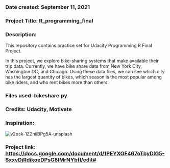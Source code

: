 ### Date created: September 11, 2021 

### Project Title: R_programming_final

### Description: 

This repository contains practice set for Udacity Programming R Final Project. 

In this project, we explore bike-sharing systems that make available their trip data. Currently, we have bike share data from New York City, Washington DC, and Chicago. Using these data files, we can see which city has the largest quantity of bikes, which season is the most popular among bike riders, and who rent bikes more than others. 

### Files used: bikeshare.py 

### Credits: Udacity, Motivate

### Inspiration: 

![v2osk-1Z2niiBPg5A-unsplash](https://user-images.githubusercontent.com/90213004/132956526-3018fb78-662f-472d-b541-5d191b718934.jpg)

### Project link: https://docs.google.com/document/d/1PEYXOF467oTbyDIG5-SxxvDjRdikoeDPsG8IMrNYbfI/edit# 

